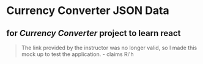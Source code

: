 # Currency Converter JSON Data 
for *Currency Converter* project to learn **react**
---
> The link provided by the instructor was no longer valid, 
so I made this mock up to test the application. - claims Ri'h
